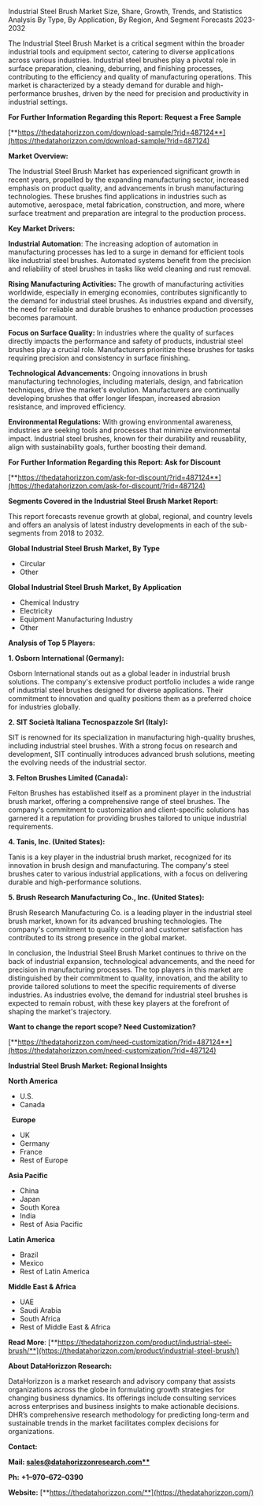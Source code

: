 ﻿Industrial Steel Brush Market Size, Share, Growth, Trends, and Statistics Analysis By Type, By Application, By Region, And Segment Forecasts 2023-2032

The Industrial Steel Brush Market is a critical segment within the broader industrial tools and equipment sector, catering to diverse applications across various industries. Industrial steel brushes play a pivotal role in surface preparation, cleaning, deburring, and finishing processes, contributing to the efficiency and quality of manufacturing operations. This market is characterized by a steady demand for durable and high-performance brushes, driven by the need for precision and productivity in industrial settings.

**For Further Information Regarding this Report: Request a Free Sample**	

[**https://thedatahorizzon.com/download-sample/?rid=487124**](https://thedatahorizzon.com/download-sample/?rid=487124)

**Market Overview:**

The Industrial Steel Brush Market has experienced significant growth in recent years, propelled by the expanding manufacturing sector, increased emphasis on product quality, and advancements in brush manufacturing technologies. These brushes find applications in industries such as automotive, aerospace, metal fabrication, construction, and more, where surface treatment and preparation are integral to the production process.

**Key Market Drivers:**

**Industrial Automation**: The increasing adoption of automation in manufacturing processes has led to a surge in demand for efficient tools like industrial steel brushes. Automated systems benefit from the precision and reliability of steel brushes in tasks like weld cleaning and rust removal.

**Rising Manufacturing Activities:** The growth of manufacturing activities worldwide, especially in emerging economies, contributes significantly to the demand for industrial steel brushes. As industries expand and diversify, the need for reliable and durable brushes to enhance production processes becomes paramount.

**Focus on Surface Quality:** In industries where the quality of surfaces directly impacts the performance and safety of products, industrial steel brushes play a crucial role. Manufacturers prioritize these brushes for tasks requiring precision and consistency in surface finishing.

**Technological Advancements:** Ongoing innovations in brush manufacturing technologies, including materials, design, and fabrication techniques, drive the market's evolution. Manufacturers are continually developing brushes that offer longer lifespan, increased abrasion resistance, and improved efficiency.

**Environmental Regulations:** With growing environmental awareness, industries are seeking tools and processes that minimize environmental impact. Industrial steel brushes, known for their durability and reusability, align with sustainability goals, further boosting their demand.

**For Further Information Regarding this Report: Ask for Discount**	

[**https://thedatahorizzon.com/ask-for-discount/?rid=487124**](https://thedatahorizzon.com/ask-for-discount/?rid=487124)

**Segments Covered in the Industrial Steel Brush Market Report:**

This report forecasts revenue growth at global, regional, and country levels and offers an analysis of latest industry developments in each of the sub-segments from 2018 to 2032.

**Global Industrial Steel Brush Market, By Type**

- Circular
- Other

**Global Industrial Steel Brush Market, By Application**

- Chemical Industry
- Electricity
- Equipment Manufacturing Industry
- Other


**Analysis of Top 5 Players:**

**1. Osborn International (Germany):**

Osborn International stands out as a global leader in industrial brush solutions. The company's extensive product portfolio includes a wide range of industrial steel brushes designed for diverse applications. Their commitment to innovation and quality positions them as a preferred choice for industries globally.

**2. SIT Società Italiana Tecnospazzole Srl (Italy):**

SIT is renowned for its specialization in manufacturing high-quality brushes, including industrial steel brushes. With a strong focus on research and development, SIT continually introduces advanced brush solutions, meeting the evolving needs of the industrial sector.

**3. Felton Brushes Limited (Canada):**

Felton Brushes has established itself as a prominent player in the industrial brush market, offering a comprehensive range of steel brushes. The company's commitment to customization and client-specific solutions has garnered it a reputation for providing brushes tailored to unique industrial requirements.

**4. Tanis, Inc. (United States):**

Tanis is a key player in the industrial brush market, recognized for its innovation in brush design and manufacturing. The company's steel brushes cater to various industrial applications, with a focus on delivering durable and high-performance solutions.

**5. Brush Research Manufacturing Co., Inc. (United States):**

Brush Research Manufacturing Co. is a leading player in the industrial steel brush market, known for its advanced brushing technologies. The company's commitment to quality control and customer satisfaction has contributed to its strong presence in the global market.

In conclusion, the Industrial Steel Brush Market continues to thrive on the back of industrial expansion, technological advancements, and the need for precision in manufacturing processes. The top players in this market are distinguished by their commitment to quality, innovation, and the ability to provide tailored solutions to meet the specific requirements of diverse industries. As industries evolve, the demand for industrial steel brushes is expected to remain robust, with these key players at the forefront of shaping the market's trajectory.

**Want to change the report scope? Need Customization?**

[**https://thedatahorizzon.com/need-customization/?rid=487124**](https://thedatahorizzon.com/need-customization/?rid=487124)

**Industrial Steel Brush Market: Regional Insights**

**North America**

- U.S.
- Canada

` `**Europe**

- UK
- Germany
- France
- Rest of Europe

**Asia Pacific**

- China
- Japan
- South Korea
- India
- Rest of Asia Pacific

**Latin America**

- Brazil
- Mexico
- Rest of Latin America

**Middle East & Africa**

- UAE
- Saudi Arabia
- South Africa
- Rest of Middle East & Africa

**Read More**: [**https://thedatahorizzon.com/product/industrial-steel-brush/**](https://thedatahorizzon.com/product/industrial-steel-brush/)

**About DataHorizzon Research:**

DataHorizzon is a market research and advisory company that assists organizations across the globe in formulating growth strategies for changing business dynamics. Its offerings include consulting services across enterprises and business insights to make actionable decisions. DHR’s comprehensive research methodology for predicting long-term and sustainable trends in the market facilitates complex decisions for organizations.

**Contact:**

**Mail: [sales@datahorizzonresearch.com**](mailto:sales@datahorizzonresearch.com)**

**Ph:** **+1–970–672–0390**

**Website:** [**https://thedatahorizzon.com/**](https://thedatahorizzon.com/)


